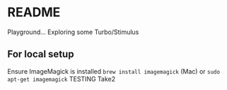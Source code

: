 # README

Playground... Exploring some Turbo/Stimulus

## For local setup

Ensure ImageMagick is installed
`brew install imagemagick` (Mac) or `sudo apt-get imagemagick`
TESTING
Take2
